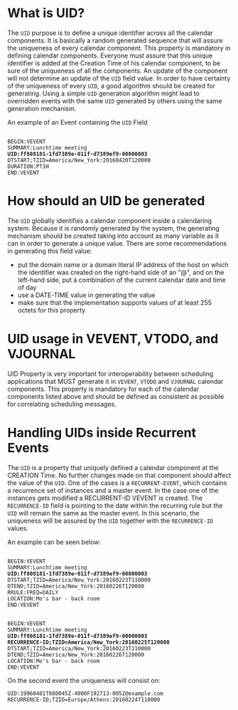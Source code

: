 # What is UID?

The `UID` purpose is to define a unique identifier across all the calendar components. 
It is basically a random generated sequence that will assure the uniqueness of every calendar component.
This property is mandatory in defining calendar components. 
Everyone  must assure that this unique identifier is added at the Creation Time of his calendar component, to be sure of the uniqueness of all the components.
An update of the component will not determine an update of the `UID` field value.
In order to have certainty of the uniqueness of every `UID`, a good algorithm should be created for generating.
Using a simple `UID` generation algorithm might lead to overridden events with the same `UID` generated by others using the same generation mechanism.

An example of an Event containing the `UID` Field

<pre><code>
BEGIN:VEVENT
SUMMARY:Lunchtime meeting
<strong>UID:ff808181-1fd7389e-011f-d7389ef9-00000003</strong>
DTSTART;TZID=America/New_York:20160420T120000
DURATION:PT1H
END:VEVENT
</code></pre>

# How should an UID be generated

The `UID` globally identifies a calendar component inside a calendaring system.
Because it is randomly generated by the system, the generating mechanism should be created taking into account as many variable as it can in order to generate a unique value.
There are some recommendations in generating this field value:
* put the domain name or a domain literal IP address of the host on which the identifier was created on the right-hand side of an "@", and on the left-hand side, put a combination of the current calendar date and time of day
* use a DATE-TIME value in generating the value
* make sure that the implementation supports values of at least 255 octets for this property


# UID usage in VEVENT, VTODO, and VJOURNAL

UID Property is very important for interoperability between scheduling applications that MUST generate it in `VEVENT`, `VTODO` and `VJOURNAL` calendar components.
This property is mandatory for each of the calendar components listed above and should be defined as consistent as possible for correlating scheduling messages.


# Handling UIDs inside Recurrent Events

The `UID` is a property that uniquely defined a calendar component at the CREATION Time. No further changes made on that component should affect the value of the `UID`.
One of the cases is a `RECURRENT-EVENT`, which contains a recurrence set of instances and a master event. 
In the case one of the instances gets modified a RECURRENT-ID VEVENT is created. The `RECURRENCE-ID` field is pointing to the date within the recurring rule but the `UID` will remain the same as the master event.
In this scenario, the uniqueness will be assured by the `UID` together with the `RECURRENCE-ID` values.

An example can be seen below:

<pre><code>
BEGIN:VEVENT
SUMMARY:Lunchtime meeting
<strong>UID:ff808181-1fd7389e-011f-d7389ef9-00000003</strong>
DTSTART;TZID=America/New_York:20160223T110000
DTEND;TZID=America/New_York:20160226T120000
RRULE:FREQ=DAILY
LOCATION:Mo's bar - back room
END:VEVENT
</code></pre>

<pre><code>
BEGIN:VEVENT
SUMMARY:Lunchtime meeting
<strong>UID:ff808181-1fd7389e-011f-d7389ef9-00000003
RECURRENCE-ID;TZID=America/New_York:20160225T120000</strong>
DTSTART;TZID=America/New_York:20160223T110000
DTEND;TZID=America/New_York:20160226T120000
LOCATION:Mo's bar - back room
END:VEVENT
</code></pre>

On the second event the uniqueness will consist on: 
<pre><code>UID:19960401T080045Z-4000F192713-0052@example.com
RECURRENCE-ID;TZID=Europe/Athens:20160224T110000</code></pre>
